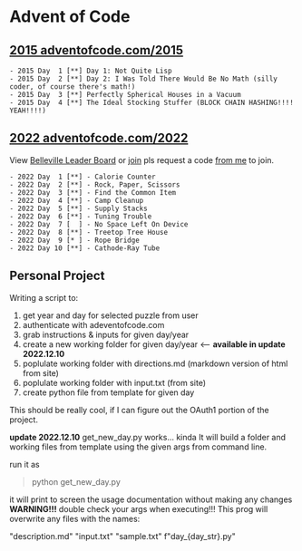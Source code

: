 # Advent of Code

## [2015 adventofcode.com/2015](https://adventofcode.com/2015)

    - 2015 Day  1 [**] Day 1: Not Quite Lisp
    - 2015 Day  2 [**] Day 2: I Was Told There Would Be No Math (silly coder, of course there's math!)
    - 2015 Day  3 [**] Perfectly Spherical Houses in a Vacuum
    - 2015 Day  4 [**] The Ideal Stocking Stuffer (BLOCK CHAIN HASHING!!!! YEAH!!!!)

## [2022 adventofcode.com/2022](https://adventofcode.com/2022)

View [Belleville Leader Board](https://adventofcode.com/2022/leaderboard/private/view/2588518) or [join](https://adventofcode.com/2022/leaderboard/private) pls request a code [from me](mailto:greg.denyes@gmail.com) to join.

    - 2022 Day  1 [**] - Calorie Counter
    - 2022 Day  2 [**] - Rock, Paper, Scissors
    - 2022 Day  3 [**] - Find the Common Item
    - 2022 Day  4 [**] - Camp Cleanup
    - 2022 Day  5 [**] - Supply Stacks
    - 2022 Day  6 [**] - Tuning Trouble
    - 2022 Day  7 [  ] - No Space Left On Device
    - 2022 Day  8 [**] - Treetop Tree House
    - 2022 Day  9 [* ] - Rope Bridge
    - 2022 Day 10 [**] - Cathode-Ray Tube

## Personal Project

Writing a script to:

1. get year and day for selected puzzle from user
2. authenticate with adeventofcode.com
3. grab instructions & inputs for given day/year
4. create a new working folder for given day/year <-- **available in update 2022.12.10**
5. poplulate working folder with directions.md (markdown version of html from site)
6. poplulate working folder with input.txt (from site)
7. create python file from template for given day

This should be really cool, if I can figure out the OAuth1 portion of the project.

**update 2022.12.10**
get_new_day.py works... kinda
It will build a folder and working files from template using the given args from command line.

run it as
  >python get_new_day.py

it will print to screen the usage documentation without making any changes
**WARNING!!!**
double check your args when executing!!!
This prog will overwrite any files with the names:

  "description.md"
  "input.txt"
  "sample.txt"
  f"day_{day_str}.py"
